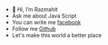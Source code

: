 - 👋 Hi, I’m Razmahit
- Ask me about Java Script
- You can write me [facebook](https://www.facebook.com/profile.php?id=100094684774369)
- Follow me [Github](https://github.com/Razmahit/)
- Let's make this world a better place
<!---
Razmahit/Razmahit is a ✨ special ✨ repository because its `README.md` (this file) appears on your GitHub profile.
You can click the Preview link to take a look at your changes.
--->
